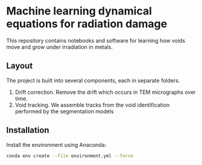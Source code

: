 # Machine learning dynamical equations for radiation damage

This repository contains notebooks and software for learning how voids move and grow under irradiation in metals.

## Layout

The project is built into several components, each in separate folders.

1. Drift correction. Remove the drift which occurs in TEM micrographs over time.
1. Void tracking. We assemble tracks from the void identification performed by the segmentation models

## Installation

Install the environment using Anaconda:

```bash
conda env create --file environment.yml --force
```
